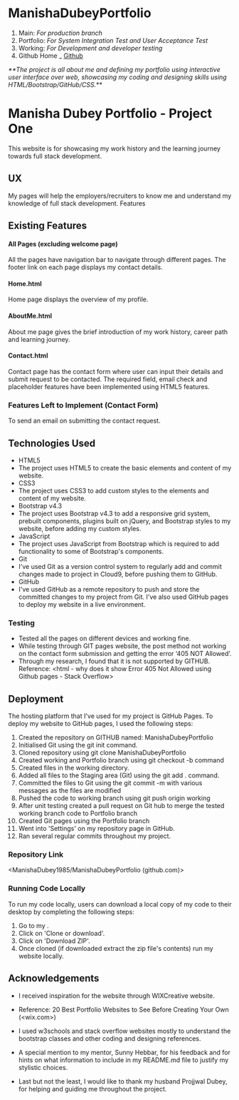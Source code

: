 # ManishaDubeyPortfolio
1. Main: 
  _For production branch_
2. Portfolio: 
   _For System Integration Test and User Acceptance Test_
3. Working: 
  _For Development and developer testing_
4. Github Home
 _ [Github](https://github.com "Github home")

_**The project is all about me and defining my portfolio using interactive user interface over web, showcasing my coding and designing skills using HTML/Bootstrap/GitHub/CSS._**

# Manisha Dubey Portfolio - Project One

This website is for showcasing my work history and the learning journey towards full stack development.

## UX
My pages will help the employers/recruiters to know me and understand my knowledge of full stack development.
Features

## Existing Features

#### All Pages (excluding welcome page)
All the pages have navigation bar to navigate through different pages. The footer link on each page displays my contact details.

#### Home.html
Home page displays the overview of my profile.

#### AboutMe.html
About me page gives the brief introduction of my work history, career path and learning journey.

#### Contact.html
Contact page has the contact form where user can input their details and submit request to be contacted. The required field, email check and placeholder features have been implemented using HTML5 features.

### Features Left to Implement (Contact Form)
To send an email on submitting the contact request.

## Technologies Used
-	HTML5
 -	The project uses HTML5 to create the basic elements and content of my website.
-	CSS3
 -	The project uses CSS3 to add custom styles to the elements and content of my website.
-	Bootstrap v4.3
 -	The project uses Bootstrap v4.3 to add a responsive grid system, prebuilt components, plugins built on jQuery, and Bootstrap styles to my website, before adding my custom styles.
-	JavaScript
 -	The project uses JavaScript from Bootstrap which is required to add functionality to some of Bootstrap's components.
-	Git
 -	I've used Git as a version control system to regularly add and commit changes made to project in Cloud9, before pushing them to GitHub.
-	GitHub
 -	I've used GitHub as a remote repository to push and store the committed changes to my project from Git. I've also used GitHub pages to deploy my website in a live environment.

### Testing
-	Tested all the pages on different devices and working fine.
-	While testing through GIT pages website, the post method not working on the contact form submission and getting the error ‘405 NOT Allowed’.
-	Through my research, I found that it is not supported by GITHUB. 
Reference: <html - why does it show Error 405 Not Allowed using Github pages - Stack Overflow>

## Deployment

The hosting platform that I've used for my project is GitHub Pages. To deploy my website to GitHub pages, I used the following steps:

1.	Created the repository on GITHUB named: ManishaDubeyPortfolio
2.	Initialised Git using the git init command.
3.	Cloned repository using git clone ManishaDubeyPortfolio
4.	Created working and Portfolio branch using git checkout -b command
5.	Created files in the working directory.
6.	Added all files to the Staging area (Git) using the git add . command.
7.	Committed the files to Git using the git commit -m with various messages as the files are modified
8.	Pushed the code to working branch using git push origin working
9.	After unit testing created a pull request on Git hub to merge the tested working branch code to Portfolio branch
10.	Created Git pages using the Portfolio branch
11.	Went into 'Settings' on my repository page in GitHub.
12.	Ran several regular commits throughout my project.

### Repository Link

<ManishaDubey1985/ManishaDubeyPortfolio (github.com)>

### Running Code Locally
To run my code locally, users can download a local copy of my code to their desktop by completing the following steps:
1.	Go to my <GitHub repository>.
2.	Click on 'Clone or download'.
3.	Click on 'Download ZIP'.
4.	Once cloned (if downloaded extract the zip file's contents) run my website locally.

## Acknowledgements
-	I received inspiration for the website through WIXCreative website.
 - Reference: 20 Best Portfolio Websites to See Before Creating Your Own (<wix.com>) 

-	I used w3schools and stack overflow websites mostly to understand the bootstrap classes and other coding and designing references.
-	A special mention to my mentor, Sunny Hebbar, for his feedback and for hints on what information to include in my README.md file to justify my stylistic choices.
-	Last but not the least, I would like to thank my husband Projjwal Dubey, for helping and guiding me throughout the project.


